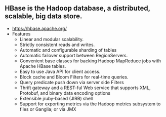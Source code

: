 ##  HBase is the Hadoop database, a distributed, scalable, big data store.
- https://hbase.apache.org/
- Features
	- Linear and modular scalability.
	- Strictly consistent reads and writes.
	- Automatic and configurable sharding of tables
	- Automatic failover support between RegionServers.
	- Convenient base classes for backing Hadoop MapReduce jobs with Apache HBase tables.
	- Easy to use Java API for client access.
	- Block cache and Bloom Filters for real-time queries.
	- Query predicate push down via server side Filters
	- Thrift gateway and a REST-ful Web service that supports XML, Protobuf, and binary data encoding options
	- Extensible jruby-based (JIRB) shell
	- Support for exporting metrics via the Hadoop metrics subsystem to files or Ganglia; or via JMX